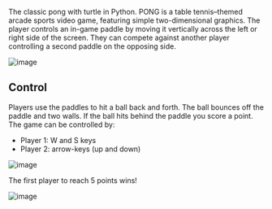 The classic pong with turtle in Python. 
PONG is a table tennis–themed arcade sports video game, featuring simple two-dimensional graphics. The player controls an in-game paddle by moving it vertically across the left or right side of the screen. They can compete against another player controlling a second paddle on the opposing side. 

![image](https://github.com/JiaLinYang0410/PONG/assets/43829101/883b8911-4307-44f8-8efe-b183e6aeeedb)

## Control
Players use the paddles to hit a ball back and forth. The ball bounces off the paddle and two walls. If the ball hits behind the paddle you score a point. 
The game can be controlled by:
   - Player 1: W and S keys
   - Player 2: arrow-keys (up and down)

![image](https://github.com/JiaLinYang0410/PONG/assets/43829101/4d663cf4-f2dc-4270-b6b6-979bdff2ac6a)

The first player to reach 5 points wins!

![image](https://github.com/JiaLinYang0410/PONG/assets/43829101/cb6f76cf-dfe6-4694-b547-cf72966ebc69)

